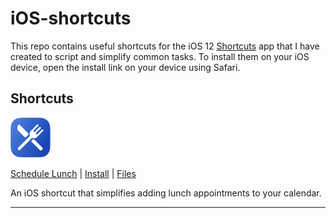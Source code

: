 # iOS-shortcuts
This repo contains useful shortcuts for the iOS 12 [Shortcuts](https://itunes.apple.com/us/app/shortcuts/id915249334) app that I have created to script and simplify common tasks. To install them on your iOS device, open the install link on your device using Safari.

## Shortcuts

![Schedule Lunch shortcut icon](https://raw.githubusercontent.com/jmaxwilson/iOs-shortcuts/master/schedule-lunch/icons/icon-64x64.png)

[Schedule Lunch](./schedule-lunch/README.md) | [Install](https://raw.githubusercontent.com/jmaxwilson/iOS-shortcuts/master/schedule-lunch/Schedule%20Lunch.shortcut) | [Files](./schedule-lunch/)

An iOS shortcut that simplifies adding lunch appointments to your calendar.

---
